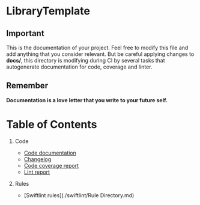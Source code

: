 # LibraryTemplate

## Important
This is the documentation of your project. Feel free to modify this file and add anything that you consider relevant. But be careful applying changes to **docs/**, this directory is modifying during CI by several tasks that autogenerate documentation for code, coverage and linter.

## Remember
**Documentation is a love letter that you write to your future self.** 

# Table of Contents
1. Code
    * [Code documentation](./code/index.html)
    * [Changelog](./CHANGELOG.md)
    * [Code coverage report](./coverage/index.html)
    * [Lint report](./lint/index.html)

2. Rules
    * [Swiftlint rules](./swiftlint/Rule Directory.md)
    